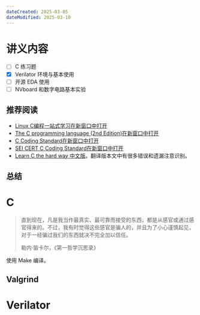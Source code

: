 ```yaml
---
dateCreated: 2025-03-05
dateModified: 2025-03-10
---
```

# 讲义内容
- [ ] C 练习题
- [x] Verilator 环境与基本使用
- [ ] 开源 EDA 使用
- [ ] NVboard 和数字电路基本实验

## 推荐阅读
- [Linux C编程一站式学习在新窗口中打开](http://akaedu.github.io/book/)
- [The C programming language (2nd Edition)在新窗口中打开](http://cslabcms.nju.edu.cn/problem_solving/images/c/cc/The_C_Programming_Language_%282nd_Edition_Ritchie_Kernighan%29.pdf)
- [C Coding Standard在新窗口中打开](https://users.ece.cmu.edu/~eno/coding/CCodingStandard.html)
- [SEI CERT C Coding Standard在新窗口中打开](https://wiki.sei.cmu.edu/confluence/display/c/SEI+CERT+C+Coding+Standard)
- <a href="https://wizardforcel.gitbooks.io/lcthw/content/preface.html">Learn C the hard way 中文版</a>。翻译版本文中有很多错误和遗漏注意识别。

## 总结

# C

> 直到现在，凡是我当作最真实、最可靠而接受的东西，都是从感官或通过感官得来的。不过，我有时觉得这些感官是骗人的，并且为了小心谨慎起见，对于一经骗过我们的东西就决不完全加以信任。
>
> 勒内·笛卡尔，《第一哲学沉思录》

使用 Make 编译。

## Valgrind

# Verilator
